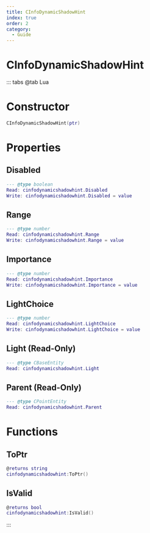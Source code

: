 ```yaml
---
title: CInfoDynamicShadowHint
index: true
order: 2
category:
  - Guide
---
```


# CInfoDynamicShadowHint

::: tabs
@tab Lua
# Constructor
```lua
CInfoDynamicShadowHint(ptr)
```
# Properties
## Disabled 
```lua
--- @type boolean
Read: cinfodynamicshadowhint.Disabled
Write: cinfodynamicshadowhint.Disabled = value
```
## Range 
```lua
--- @type number
Read: cinfodynamicshadowhint.Range
Write: cinfodynamicshadowhint.Range = value
```
## Importance 
```lua
--- @type number
Read: cinfodynamicshadowhint.Importance
Write: cinfodynamicshadowhint.Importance = value
```
## LightChoice 
```lua
--- @type number
Read: cinfodynamicshadowhint.LightChoice
Write: cinfodynamicshadowhint.LightChoice = value
```
## Light (Read-Only)
```lua
--- @type CBaseEntity
Read: cinfodynamicshadowhint.Light
```
## Parent (Read-Only)
```lua
--- @type CPointEntity
Read: cinfodynamicshadowhint.Parent
```
# Functions
## ToPtr
```lua
@returns string
cinfodynamicshadowhint:ToPtr()
```
## IsValid
```lua
@returns bool
cinfodynamicshadowhint:IsValid()
```

:::